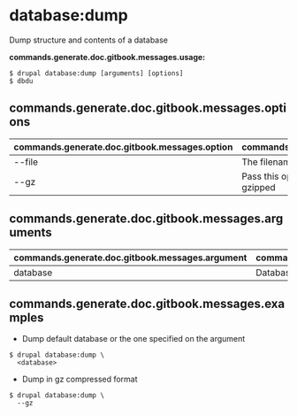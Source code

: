 # database:dump
Dump structure and contents of a database

**commands.generate.doc.gitbook.messages.usage:**
```
$ drupal database:dump [arguments] [options]
$ dbdu  
```

## commands.generate.doc.gitbook.messages.options
commands.generate.doc.gitbook.messages.option | commands.generate.doc.gitbook.messages.details
-------|-------------
--file | The filename for your database backup
--gz | Pass this option if you want the sql result file gzipped

## commands.generate.doc.gitbook.messages.arguments
commands.generate.doc.gitbook.messages.argument | commands.generate.doc.gitbook.messages.details
---------|-------------
database | Database key from settings.php

## commands.generate.doc.gitbook.messages.examples
* Dump default database or the one specified on the argument
```
$ drupal database:dump \
  <database>
```
* Dump in gz compressed format
```
$ drupal database:dump \
  --gz
```
